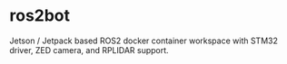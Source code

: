 # ros2bot

Jetson / Jetpack based ROS2 docker container workspace with STM32 driver, ZED camera, and RPLIDAR support.
